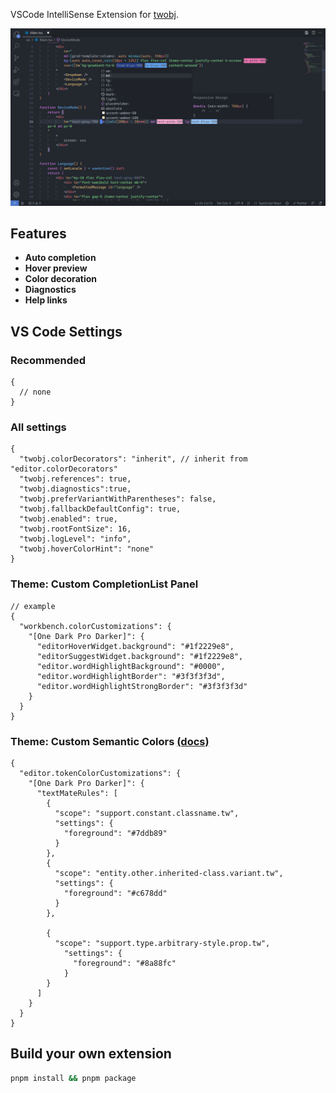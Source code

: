 
VSCode IntelliSense Extension for [twobj](https://github.com/lightyen/twobj).

![preview](https://github.com/lightyen/twobj/raw/vscode-web/tools/vscode-extension/preview.png)

## Features

- **Auto completion**
- **Hover preview**
- **Color decoration**
- **Diagnostics**
- **Help links**

## VS Code Settings

### Recommended

```json5
{
  // none
}
```

### All settings

```json5
{
  "twobj.colorDecorators": "inherit", // inherit from "editor.colorDecorators"
  "twobj.references": true,
  "twobj.diagnostics":true,
  "twobj.preferVariantWithParentheses": false,
  "twobj.fallbackDefaultConfig": true,
  "twobj.enabled": true,
  "twobj.rootFontSize": 16,
  "twobj.logLevel": "info",
  "twobj.hoverColorHint": "none"
}
```

### Theme: Custom CompletionList Panel

```json5
// example
{
  "workbench.colorCustomizations": {
    "[One Dark Pro Darker]": {
      "editorHoverWidget.background": "#1f2229e8",
      "editorSuggestWidget.background": "#1f2229e8",
      "editor.wordHighlightBackground": "#0000",
      "editor.wordHighlightBorder": "#3f3f3f3d",
      "editor.wordHighlightStrongBorder": "#3f3f3f3d"
    }
  }
}
```

### Theme: Custom Semantic Colors [(docs)](https://code.visualstudio.com/api/language-extensions/syntax-highlight-guide)

```json5
{
  "editor.tokenColorCustomizations": {
    "[One Dark Pro Darker]": {
      "textMateRules": [
        {
          "scope": "support.constant.classname.tw",
          "settings": {
            "foreground": "#7ddb89"
          }
        },
        {
          "scope": "entity.other.inherited-class.variant.tw",
          "settings": {
            "foreground": "#c678dd"
          }
        },

        {
          "scope": "support.type.arbitrary-style.prop.tw",
            "settings": {
              "foreground": "#8a88fc"
            }
        }
      ]
    }
  }
}
```

## Build your own extension

```sh
pnpm install && pnpm package
```
